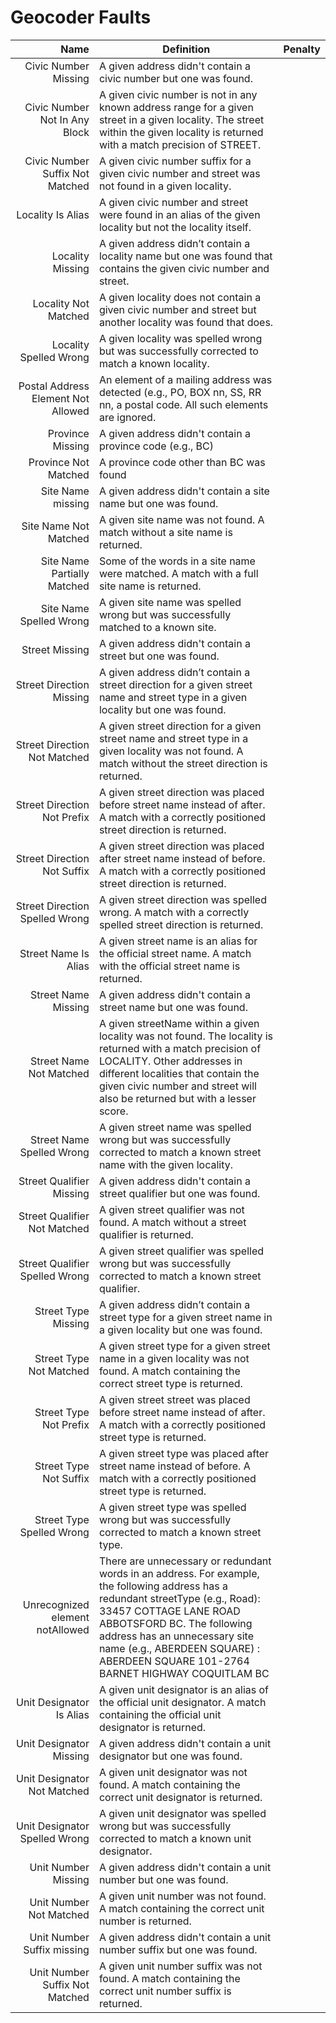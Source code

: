 # Geocoder Faults
Name | Definition | Penalty
-------: | --------------- | -----:
<a name="CIVIC_NUMBER.missing">Civic Number Missing</a> | A given address didn't contain a civic number but one was found.
<a name="CIVIC_NUMBER.notInAnyBlock">Civic Number Not In Any Block</a> | A given civic number is not in any known address range for a given street in a given locality. The street within the given locality is returned with a match precision of STREET. 
<a name="CIVIC_NUMBER_SUFFIX.notMatched">Civic Number Suffix Not Matched</a> | A given civic number suffix for a given civic number and street was not found in a given locality.
<a name="LOCALITY.isAlias">Locality Is Alias</a>	| A given civic number and street were found in an alias of the given locality but not the locality itself.
<a name="LOCALITY.missing">Locality Missing</a> | A given address didn’t contain a locality name but one was found that contains the given civic number and street.
<a name="LOCALITY.notMatched">Locality Not Matched</a> | A given locality does not contain a given civic number and street but another locality was found that does.
<a name="LOCALITY.spelledWrong">Locality Spelled Wrong</a> | A given locality was spelled wrong but was successfully corrected to match a known locality. 
<a name="POSTAL_ADDRESS_ELEMENT.notAllowed">Postal Address Element Not Allowed</a> | An element of a mailing address was detected (e.g., PO, BOX nn, SS, RR nn, a postal code. All such elements are ignored.
<a name="PROVINCE.missing">Province Missing</a> | A given address didn't contain a province code (e.g., BC)
<a name="PROVINCE.notMatched">Province Not Matched</a> |	A province code other than BC was found 
<a name="SITE_NAME.missing"> Site Name missing</a> |	A given address didn't contain a site name but one was found.
<a name="SITE_NAME.notMatched">Site Name Not Matched</a> | A given site name was not found. A match without a site name is returned.
<a name="SITE_NAME.partiallyMatched">Site Name Partially Matched</a> | Some of the words in a site name were matched. A match with a full site name is returned.
<a name="SITE_NAME.spelledWrong">Site Name Spelled Wrong</a> |	A given site name was spelled wrong but was successfully matched to a known site.
<a name="STREET.missing">Street Missing</a> | A given address didn't contain a street but one was found.
<a name="STREET_DIRECTION.missing">Street Direction Missing</a> | A given address didn’t contain a street direction for a given street name and street type in a given locality but one was found.
<a name="STREET_DIRECTION.notMatched">Street Direction Not Matched</a> | A given street direction for a given street name and street type in a given locality was not found. A match without the street direction is returned.
<a name="STREET_DIRECTION.notPrefix">Street Direction Not Prefix</a> | A given street direction was placed before street name instead of after. A match with a correctly positioned street direction is returned.
<a name="STREET_DIRECTION.notSuffix">Street Direction Not Suffix</a> | A given street direction was placed after street name instead of before. A match with a correctly positioned street direction is returned.
<a name="STREET_DIRECTION.spelledWrong">Street Direction Spelled Wrong</a> | A given street direction was spelled wrong. A match with a correctly spelled street direction is returned.
<a name="STREET_NAME.isAlias">Street Name Is Alias</a> | A given street name is an alias for the official street name. A match with the official street name is returned.
<a name="STREET_NAME.missing">Street Name Missing</a> | A given address didn't contain a street name but one was found.
<a name="STREET_NAME.notMatched">Street Name Not Matched</a> | A given streetName within a given locality was not found. The locality is returned with a match precision of LOCALITY. Other addresses in different localities that contain the given civic number and street will also be returned but with a lesser score.
<a name="STREET_NAME.spelledWrong">Street Name Spelled Wrong</a> | A given street name was spelled wrong but was successfully corrected to match a known street name with the given locality.
<a name="STREET_QUALIFIER.missing">Street Qualifier Missing</a> | A given address didn't contain a street qualifier but one was found.
<a name="STREET_QUALIFIER.notMatched">Street Qualifier Not Matched</a> | A given street qualifier was not found. A match without a street qualifier is returned.
<a name="STREET_QUALIFIER.spelledWrong">Street Qualifier Spelled Wrong</a> | A given street qualifier was spelled wrong but was successfully corrected to match a known street qualifier.
<a name="STREET_TYPE.missing">Street Type Missing</a> | A given address didn’t contain a street type for a given street name in a given locality but one was found.
<a name="STREET_TYPE.notMatched">Street Type Not Matched</a> | A given street type for a given street name in a given locality was not found. A match containing the correct street type is returned.
<a name="STREET_TYPE.notPrefix">Street Type Not Prefix</a> | A given street street was placed before street name instead of after. A match with a correctly positioned street type is returned.
<a name="STREET_TYPE.notSuffix">Street Type Not Suffix</a> | A given street type was placed after street name instead of before. A match with a correctly positioned street type is returned.
<a name="STREET_TYPE.spelledWrong">Street Type Spelled Wrong</A> | A given street type was spelled wrong but was successfully corrected to match a known street type.
<a name="UNRECOGNIZED_ELEMENT.notAllowed">Unrecognized element notAllowed</a>	| There are unnecessary or redundant words in an address. For example, the following address has a redundant streetType (e.g., Road): 33457 COTTAGE LANE ROAD ABBOTSFORD BC. The following address has an unnecessary site name (e.g., ABERDEEN SQUARE) : ABERDEEN SQUARE 101-2764 BARNET HIGHWAY COQUITLAM BC
Unit Designator Is Alias | A given unit designator is an alias of the official unit designator. A match containing the official unit designator is returned.
Unit Designator Missing | A given address didn't contain a unit designator but one was found.
Unit Designator Not Matched | A given unit designator was not found. A match containing the correct unit designator is returned.
Unit Designator Spelled Wrong | A given unit designator was spelled wrong but was successfully corrected to match a known unit designator.
Unit Number Missing | A given address didn't contain a unit number but one was found.
Unit Number Not Matched | A given unit number was not found. A match containing the correct unit number is returned.
Unit Number Suffix missing | A given address didn't contain a unit number suffix but one was found.
Unit Number Suffix Not Matched | A given unit number suffix was not found. A match containing the correct unit number suffix is returned.
